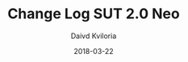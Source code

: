 ---
path: "/article/change-log"
date: "2018-03-22"
title: "Change Log SUT 2.0 Neo"
author: "Daivd Kviloria"
---